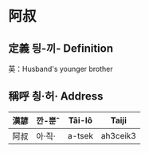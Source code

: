 # 阿叔
## 定義 딍-끼- Definition




英：Husband's younger brother

## 稱呼 칑·허· Address

漢諺 | 깐-뿐ˆ | Tâi-lô | Taiji
--- | --- | --- | --- 
阿叔 | 아·즥· | a-tsek | ah3ceik3 
